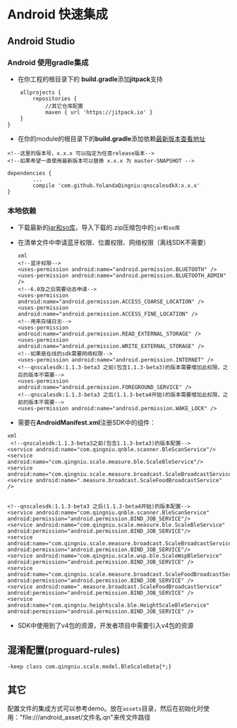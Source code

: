 # Android 快速集成 

## Android Studio

### Android 使用gradle集成
* 在你工程的根目录下的 **build.gradle**添加**jitpack**支持
```
    allprojects {
		repositories {
			//其它仓库配置
			maven { url 'https://jitpack.io' }
    }
}
```
* 在你的module的根目录下的**build.gradle**添加依赖[最新版本查看地址](https://github.com/YolandaQingniu/qnscalesdkX/releases/)

```
<!--这里的版本号，x.x.x 可以指定为任意release版本-->
<!--如果希望一直使用最新版本可以替换 x.x.x 为 master-SNAPSHOT -->

dependencies {
        ...
        compile 'com.github.YolandaQingniu:qnscalesdkX:x.x.x'
}
```
### 本地依赖


* 下载最新的[jar和so库](https://github.com/YolandaQingniu/qnscalesdkX/releases/)，导入下载的.zip压缩包中的`jar和so库`
* 在清单文件中申请蓝牙权限、位置权限、网络权限（离线SDK不需要）

    ```
    xml
   <!--蓝牙权限-->
   <uses-permission android:name="android.permission.BLUETOOTH" />
   <uses-permission android:name="android.permission.BLUETOOTH_ADMIN" />
   <!--6.0及之后需要动态申请-->
   <uses-permission android:name="android.permission.ACCESS_COARSE_LOCATION" />
   <uses-permission android:name="android.permission.ACCESS_FINE_LOCATION" />
   <!--用来存储日志-->
   <uses-permission android:name="android.permission.READ_EXTERNAL_STORAGE" />
   <uses-permission android:name="android.permission.WRITE_EXTERNAL_STORAGE" />
   <!--如果是在线的sdk需要网络权限-->
   <uses-permission android:name="android.permission.INTERNET" />
   <!--qnscalesdk:1.1.3-beta3 之前(包含1.1.3-beta3)的版本需要增加此权限，之后的版本不需要-->
  <uses-permission android:name="android.permission.FOREGROUND_SERVICE" />
  <!--qnscalesdk:1.1.3-beta3 之后(1.1.3-beta4开始)的版本需要增加此权限，之前的版本不需要-->
   <uses-permission android:name="android.permission.WAKE_LOCK" />   
    ```

* 需要在**AndroidManifest.xml**注册SDK中的组件：

```
xml
 <!--qnscalesdk:1.1.3-beta3之前(包含1.1.3-beta3)的版本配置-->
<service android:name="com.qingniu.qnble.scanner.BleScanService"/>
<service android:name="com.qingniu.scale.measure.ble.ScaleBleService"/>
<service android:name="com.qingniu.scale.measure.broadcast.ScaleBroadcastService"/>
<service android:name=".measure.broadcast.ScaleFoodBroadcastService" />


<!--qnscalesdk:1.1.3-beta3 之后(1.1.3-beta4开始)的版本配置-->
<service android:name="com.qingniu.qnble.scanner.BleScanService" android:permission="android.permission.BIND_JOB_SERVICE"/>
<service android:name="com.qingniu.scale.measure.ble.ScaleBleService" android:permission="android.permission.BIND_JOB_SERVICE"/>
<service android:name="com.qingniu.scale.measure.broadcast.ScaleBroadcastService" android:permission="android.permission.BIND_JOB_SERVICE"/>
<service android:name="com.qingniu.scale.wsp.ble.ScaleWspBleService" android:permission="android.permission.BIND_JOB_SERVICE" />
<service android:name="com.qingniu.scale.measure.broadcast.ScaleFoodBroadcastService" android:permission="android.permission.BIND_JOB_SERVICE" />
<service android:name=".measure.broadcast.ScaleFoodBroadcastService" android:permission="android.permission.BIND_JOB_SERVICE" />
<service android:name="com.qingniu.heightscale.ble.HeightScaleBleService" android:permission="android.permission.BIND_JOB_SERVICE" />
 ```   
* SDK中使用到了v4包的资源，开发者项目中需要引入v4包的资源

## 混淆配置(proguard-rules)
```
-keep class com.qingniu.scale.model.BleScaleData{*;}
```
## 其它

配置文件的集成方式可以参考demo。放在`assets`目录，然后在初始化时使用："file:///android_asset/文件名.qn"来传文件路径

